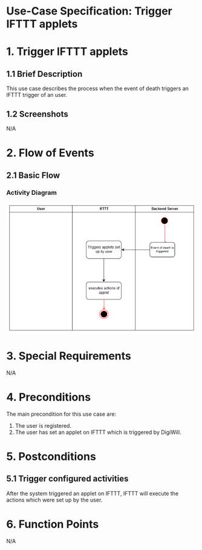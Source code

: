 # Use-Case Specification: Trigger IFTTT applets

# 1. Trigger IFTTT applets

## 1.1 Brief Description
This use case describes the process when the event of death triggers an IFTTT trigger of an user.

## 1.2 Screenshots

N/A

# 2. Flow of Events

## 2.1 Basic Flow

### Activity Diagram
![Activity Diagram](../ActivityDiagrams/trigger_IFTTT.png)

# 3. Special Requirements

N/A

# 4. Preconditions
The main precondition for this use case are:

 1. The user is registered.
 1. The user has set an applet on IFTTT which is triggered by DigiWill.

# 5. Postconditions

## 5.1 Trigger configured activities
After the system triggered an applet on IFTTT, IFTTT will execute the actions which were set up by the user.

# 6. Function Points

N/A